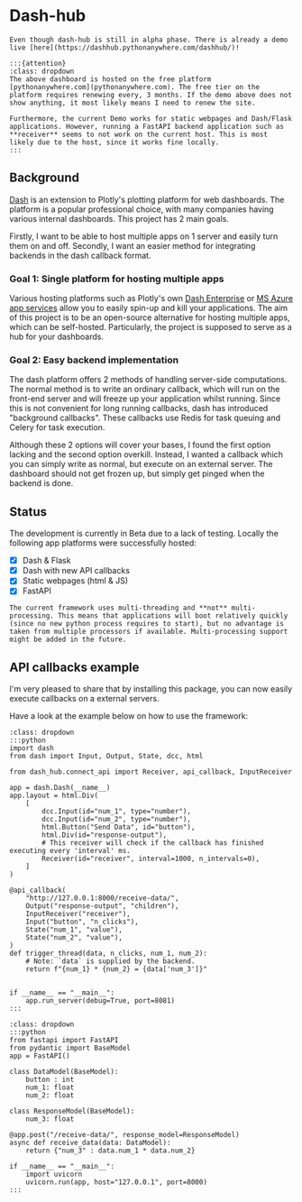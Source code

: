 # Dash-hub
```{hint} Tip
Even though dash-hub is still in alpha phase. There is already a demo live [here](https://dashhub.pythonanywhere.com/dashhub/)!

:::{attention}
:class: dropdown
The above dashboard is hosted on the free platform [pythonanywhere.com](pythonanywhere.com). The free tier on the platform requires renewing every, 3 months. If the demo above does not show anything, it most likely means I need to renew the site.

Furthermore, the current Demo works for static webpages and Dash/Flask applications. However, running a FastAPI backend application such as **receiver** seems to not work on the current host. This is most likely due to the host, since it works fine locally.
:::
```

## Background
[Dash](https://dash.plotly.com/) is an extension to Plotly's plotting platform for web dashboards. The platform is a popular professional choice, with many companies having various internal dashboards. This project has 2 main goals. 

Firstly, I want to be able to host multiple apps on 1 server and easily turn them on and off. Secondly, I want an easier method for integrating backends in the dash callback format.

### Goal 1: Single platform for hosting multiple apps
Various hosting platforms such as Plotly's own [Dash Enterprise](https://plotly.com/dash/) or [MS Azure app services](https://azure.microsoft.com/en-us/products/app-service) allow you to easily spin-up and kill your applications. The aim of this project is to be an open-source alternative for hosting multiple apps, which can be self-hosted. Particularly, the project is supposed to serve as a hub for your dashboards.

### Goal 2: Easy backend implementation
The dash platform offers 2 methods of handling server-side computations. The normal method is to write an ordinary callback, which will run on the front-end server and will freeze up your application whilst running. Since this is not convenient for long running callbacks, dash has introduced "background callbacks". These callbacks use Redis for task queuing and Celery for task execution.

Although these 2 options will cover your bases, I found the first option lacking and the second option overkill. Instead, I wanted a callback which you can simply write as normal, but execute on an external server. The dashboard should not get frozen up, but simply get pinged when the backend is done.

## Status
The development is currently in Beta due to a lack of testing.
Locally the following app platforms were successfully hosted:
- [x] Dash & Flask
- [x] Dash with new API callbacks
- [x] Static webpages (html & JS)
- [x] FastAPI

```{note}
The current framework uses multi-threading and **not** multi-processing. This means that applications will boot relatively quickly (since no new python process requires to start), but no advantage is taken from multiple processors if available. Multi-processing support might be added in the future.
```

## API callbacks example
I'm very pleased to share that by installing this package, you can now easily execute callbacks on a external servers.

Have a look at the example below on how to use the framework: 

```{tip} Example: Dash application with API callback
:class: dropdown
:::python
import dash
from dash import Input, Output, State, dcc, html

from dash_hub.connect_api import Receiver, api_callback, InputReceiver

app = dash.Dash(__name__)
app.layout = html.Div(
    [
        dcc.Input(id="num_1", type="number"),
        dcc.Input(id="num_2", type="number"),
        html.Button("Send Data", id="button"),
        html.Div(id="response-output"),
        # This receiver will check if the callback has finished executing every 'interval' ms.
        Receiver(id="receiver", interval=1000, n_intervals=0),
    ]
)

@api_callback(
    "http://127.0.0.1:8000/receive-data/",
    Output("response-output", "children"),
    InputReceiver("receiver"),
    Input("button", "n_clicks"),
    State("num_1", "value"),
    State("num_2", "value"),
)
def trigger_thread(data, n_clicks, num_1, num_2):
    # Note: `data` is supplied by the backend.
    return f"{num_1} * {num_2} = {data['num_3']}"


if __name__ == "__main__":
    app.run_server(debug=True, port=8081)
:::
```

```{tip} Example: FastAPI backend
:class: dropdown
:::python
from fastapi import FastAPI
from pydantic import BaseModel
app = FastAPI()

class DataModel(BaseModel):
    button : int
    num_1: float
    num_2: float

class ResponseModel(BaseModel):
    num_3: float

@app.post("/receive-data/", response_model=ResponseModel)
async def receive_data(data: DataModel):
    return {"num_3" : data.num_1 * data.num_2}

if __name__ == "__main__":
    import uvicorn
    uvicorn.run(app, host="127.0.0.1", port=8000)
:::